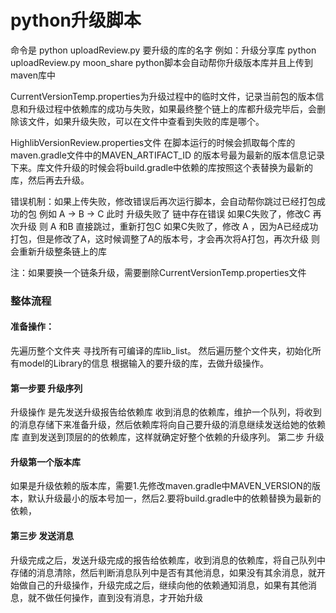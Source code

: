 # python升级脚本
命令是 python uploadReview.py 要升级的库的名字
例如：升级分享库 python uploadReview.py moon_share 
python脚本会自动帮你升级版本库并且上传到maven库中

CurrentVersionTemp.properties为升级过程中的临时文件，记录当前包的版本信息和升级过程中依赖库的成功与失败，如果最终整个链上的库都升级完毕后，会删除该文件，如果升级失败，可以在文件中查看到失败的库是哪个。

HighlibVersionReview.properties文件 在脚本运行的时候会抓取每个库的maven.gradle文件中的MAVEN_ARTIFACT_ID 的版本号最为最新的版本信息记录下来。库文件升级的时候会将build.gradle中依赖的库按照这个表替换为最新的库，然后再去升级。


错误机制：如果上传失败，修改错误后再次运行脚本，会自动帮你跳过已经打包成功的包
例如 A -> B -> C 
此时  升级失败了 链中存在错误 
如果C失败了，修改C 再次升级 则 A 和B 直接跳过，重新打包C
如果C失败了，修改 A ，因为A已经成功打包，但是修改了A，这时候调整了A的版本号，才会再次将A打包，再次升级 则会重新升级整条链上的库

注：如果要换一个链条升级，需要删除CurrentVersionTemp.properties文件

### 整体流程
#### 准备操作：
先遍历整个文件夹 寻找所有可编译的库lib_list。
然后遍历整个文件夹，初始化所有model的Library的信息
根据输入的要升级的库，去做升级操作。
#### 第一步要 升级序列
升级操作 是先发送升级报告给依赖库 收到消息的依赖库，维护一个队列，将收到的消息存储下来准备升级，然后依赖库将向自己要升级的消息继续发送给她的依赖库 直到发送到顶层的的依赖库，这样就确定好整个依赖的升级序列。
第二步 升级
#### 升级第一个版本库
如果是升级依赖的版本库，需要1.先修改maven.gradle中MAVEN_VERSION的版本，默认升级最小的版本号加一，然后2.要将build.gradle中的依赖替换为最新的依赖，
#### 第三步 发送消息
升级完成之后，发送升级完成的报告给依赖库，收到消息的依赖库，将自己队列中存储的消息清除，然后判断消息队列中是否有其他消息，如果没有其余消息，就开始做自己的升级操作，升级完成之后，继续向他的依赖通知消息，如果有其他消息，就不做任何操作，直到没有消息，才开始升级



